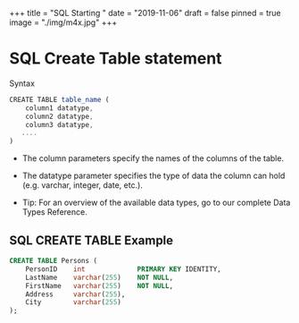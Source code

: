 +++
title = "SQL Starting "
date = "2019-11-06"
draft = false
pinned = true
image = "./img/m4x.jpg"
+++
# SQL Create Table statement
Syntax

```js
CREATE TABLE table_name (
    column1 datatype,
    column2 datatype,
    column3 datatype,
   ....
)
```

* The column parameters specify the names of the columns of the table.

* The datatype parameter specifies the type of data the column can hold (e.g. varchar, integer, date, etc.).

* Tip: For an overview of the available data types, go to our complete Data Types Reference.

## SQL CREATE TABLE Example

```sql
CREATE TABLE Persons (
    PersonID    int             PRIMARY KEY IDENTITY,
    LastName    varchar(255)    NOT NULL,
    FirstName   varchar(255)    NOT NULL,
    Address     varchar(255),
    City        varchar(255)
);
```